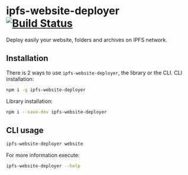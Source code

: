 # ipfs-website-deployer &nbsp; &nbsp; [![Build Status](https://travis-ci.com/Pedro-vk/ipfs-website-deployer.svg?branch=master)](https://travis-ci.com/Pedro-vk/ipfs-website-deployer)

Deploy easily your website, folders and archives on IPFS network.

## Installation
There is 2 ways to use `ipfs-website-deployer`, the library or the CLI.
CLI installation:
```bash
npm i -g ipfs-website-deployer
```
Library installation:
```bash
npm i --save-dev ipfs-website-deployer
```

## CLI usage

```bash
ipfs-website-deployer website
```

For more information execute:
```bash
ipfs-website-deployer --help
```
